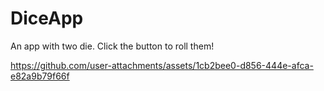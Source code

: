 # DiceApp
An app with two die. Click the button to roll them! 

https://github.com/user-attachments/assets/1cb2bee0-d856-444e-afca-e82a9b79f66f


